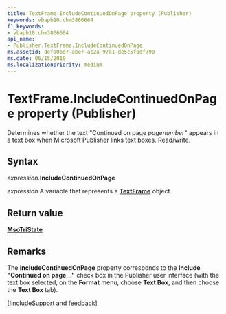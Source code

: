 ```yaml
---
title: TextFrame.IncludeContinuedOnPage property (Publisher)
keywords: vbapb10.chm3866664
f1_keywords:
- vbapb10.chm3866664
api_name:
- Publisher.TextFrame.IncludeContinuedOnPage
ms.assetid: defa0bd7-abe7-ac2a-97a1-de5c5f0df790
ms.date: 06/15/2019
ms.localizationpriority: medium
---
```



# TextFrame.IncludeContinuedOnPage property (Publisher)

Determines whether the text "Continued on page _pagenumber_" appears in a text box when Microsoft Publisher links text boxes. Read/write.


## Syntax

_expression_.**IncludeContinuedOnPage**

_expression_ A variable that represents a **[TextFrame](Publisher.TextFrame.md)** object.


## Return value

**[MsoTriState](office.msotristate.md)**


## Remarks

The **IncludeContinuedOnPage** property corresponds to the **Include "Continued on page..."** check box in the Publisher user interface (with the text box selected, on the **Format** menu, choose **Text Box**, and then choose the **Text Box** tab).



[!include[Support and feedback](~/includes/feedback-boilerplate.md)]